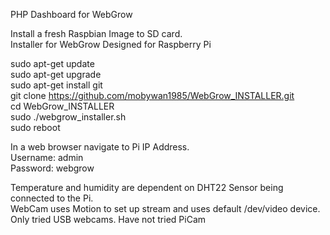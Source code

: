 PHP Dashboard for WebGrow

Install a fresh Raspbian Image to SD card.<br/>
Installer for WebGrow Designed for Raspberry Pi

sudo apt-get update<br/>
sudo apt-get upgrade<br/>
sudo apt-get install git<br/>
git clone https://github.com/mobywan1985/WebGrow_INSTALLER.git<br/>
cd WebGrow_INSTALLER<br/>
sudo ./webgrow_installer.sh<br/>
sudo reboot

In a web browser navigate to Pi IP Address.<br/>
Username: admin<br/>
Password: webgrow<br/>

Temperature and humidity are dependent on DHT22 Sensor being connected to the Pi.<br/>
WebCam uses Motion to set up stream and uses default /dev/video device. Only tried USB webcams. Have not tried PiCam <br/>
